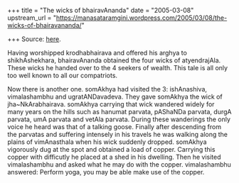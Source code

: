 +++
title = "The wicks of bhairavAnanda"
date = "2005-03-08"
upstream_url = "https://manasataramgini.wordpress.com/2005/03/08/the-wicks-of-bhairavananda/"

+++
Source: [here](https://manasataramgini.wordpress.com/2005/03/08/the-wicks-of-bhairavananda/).

Having worshipped krodhabhairava and offered his arghya to
shikhAshekhara, bhairavAnanda obtained the four wicks of atyendrajAla.
These wicks he handed over to the 4 seekers of wealth. This tale is all
only too well known to all our compatriots.

Now there is another one. somAkhya had visited the 3: ishAnashiva,
vimalashambhu and ugratANDavadeva. They gave somAkhya the wick of
jha\~NkArabhairava. somAkhya carrying that wick wandered widely for many
years on the hills such as hanumat parvata, pAShaNDa parvata, durgA
parvata, umA parvata and vetAla parvata. During these wanderings the
only voice he heard was that of a talking goose. Finally after
descending from the parvatas and suffering intensely in his travels he
was walking along the plains of vimAnasthala when his wick suddenly
dropped. somAkhya vigorously dug at the spot and obtained a load of
copper. Carrying this copper with difficutly he placed at a shed in his
dwelling. Then he visited vimalashambhu and asked what he may do with
the copper. vimalashambhu answered: Perform yoga, you may be able make
use of the copper.

